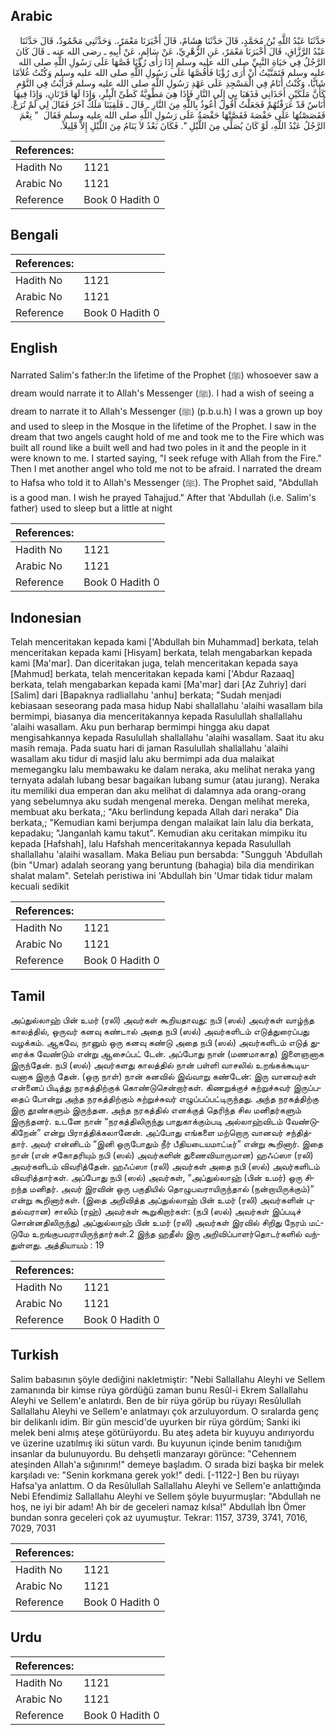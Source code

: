 ## Arabic


<div dir="rtl" lang="ar" style={{fontSize:'larger',backgroundColor:'#f8f9fa',padding:20}}>
حَدَّثَنَا عَبْدُ اللَّهِ بْنُ مُحَمَّدٍ، قَالَ حَدَّثَنَا هِشَامٌ، قَالَ أَخْبَرَنَا مَعْمَرٌ،‏.‏ وَحَدَّثَنِي مَحْمُودٌ، قَالَ حَدَّثَنَا عَبْدُ الرَّزَّاقِ، قَالَ أَخْبَرَنَا مَعْمَرٌ، عَنِ الزُّهْرِيِّ، عَنْ سَالِمٍ، عَنْ أَبِيهِ ـ رضى الله عنه ـ قَالَ كَانَ الرَّجُلُ فِي حَيَاةِ النَّبِيِّ صلى الله عليه وسلم إِذَا رَأَى رُؤْيَا قَصَّهَا عَلَى رَسُولِ اللَّهِ صلى الله عليه وسلم فَتَمَنَّيْتُ أَنْ أَرَى رُؤْيَا فَأَقُصَّهَا عَلَى رَسُولِ اللَّهِ صلى الله عليه وسلم وَكُنْتُ غُلاَمًا شَابًّا، وَكُنْتُ أَنَامُ فِي الْمَسْجِدِ عَلَى عَهْدِ رَسُولِ اللَّهِ صلى الله عليه وسلم فَرَأَيْتُ فِي النَّوْمِ كَأَنَّ مَلَكَيْنِ أَخَذَانِي فَذَهَبَا بِي إِلَى النَّارِ فَإِذَا هِيَ مَطْوِيَّةٌ كَطَىِّ الْبِئْرِ، وَإِذَا لَهَا قَرْنَانِ، وَإِذَا فِيهَا أُنَاسٌ قَدْ عَرَفْتُهُمْ فَجَعَلْتُ أَقُولُ أَعُوذُ بِاللَّهِ مِنَ النَّارِ ـ قَالَ ـ فَلَقِيَنَا مَلَكٌ آخَرُ فَقَالَ لِي لَمْ تُرَعْ‏.‏ فَقَصَصْتُهَا عَلَى حَفْصَةَ فَقَصَّتْهَا حَفْصَةُ عَلَى رَسُولِ اللَّهِ صلى الله عليه وسلم فَقَالَ ‏ "‏ نِعْمَ الرَّجُلُ عَبْدُ اللَّهِ، لَوْ كَانَ يُصَلِّي مِنَ اللَّيْلِ ‏"‏‏.‏ فَكَانَ بَعْدُ لاَ يَنَامُ مِنَ اللَّيْلِ إِلاَّ قَلِيلاً‏.‏
</div>
<div style={{backgroundColor:'#f8f9fa',padding:20, marginBottom: 10}}><table> <thead> <tr> <th>References:</th> <th></th> </tr> </thead> <tbody><tr><td>Hadith No</td><td>1121</td></tr><tr><td>Arabic No</td><td>1121</td></tr><tr><td>Reference</td><td>Book 0 Hadith 0</td></tr></tbody></table></div>

## Bengali


<div dir="ltr" lang="bn" style={{fontSize:'larger',backgroundColor:'#f8f9fa',padding:20}}>

</div>
<div style={{backgroundColor:'#f8f9fa',padding:20, marginBottom: 10}}><table> <thead> <tr> <th>References:</th> <th></th> </tr> </thead> <tbody><tr><td>Hadith No</td><td>1121</td></tr><tr><td>Arabic No</td><td>1121</td></tr><tr><td>Reference</td><td>Book 0 Hadith 0</td></tr></tbody></table></div>

## English


<div dir="ltr" lang="en" style={{fontSize:'larger',backgroundColor:'#f8f9fa',padding:20}}>
Narrated Salim's father:In the lifetime of the Prophet (ﷺ) whosoever saw a dream would narrate it to Allah's Messenger (ﷺ). I had a wish of seeing a dream to narrate it to Allah's Messenger (ﷺ) (p.b.u.h) I was a grown up boy and used to sleep in the Mosque in the lifetime of the Prophet. I saw in the dream that two angels caught hold of me and took me to the Fire which was built all round like a built well and had two poles in it and the people in it were known to me. I started saying, "I seek refuge with Allah from the Fire." Then I met another angel who told me not to be afraid. I narrated the dream to Hafsa who told it to Allah's Messenger (ﷺ). The Prophet said, "Abdullah is a good man. I wish he prayed Tahajjud." After that 'Abdullah (i.e. Salim's father) used to sleep but a little at night
</div>
<div style={{backgroundColor:'#f8f9fa',padding:20, marginBottom: 10}}><table> <thead> <tr> <th>References:</th> <th></th> </tr> </thead> <tbody><tr><td>Hadith No</td><td>1121</td></tr><tr><td>Arabic No</td><td>1121</td></tr><tr><td>Reference</td><td>Book 0 Hadith 0</td></tr></tbody></table></div>

## Indonesian


<div dir="ltr" lang="id" style={{fontSize:'larger',backgroundColor:'#f8f9fa',padding:20}}>
Telah menceritakan kepada kami ['Abdullah bin Muhammad] berkata, telah menceritakan kepada kami [Hisyam] berkata, telah mengabarkan kepada kami [Ma'mar]. Dan diceritakan juga, telah menceritakan kepada saya [Mahmud] berkata, telah menceritakan kepada kami ['Abdur Razaaq] berkata, telah mengabarkan kepada kami [Ma'mar] dari [Az Zuhriy] dari [Salim] dari [Bapaknya radliallahu 'anhu] berkata; "Sudah menjadi kebiasaan seseorang pada masa hidup Nabi shallallahu 'alaihi wasallam bila bermimpi, biasanya dia menceritakannya kepada Rasulullah shallallahu 'alaihi wasallam. Aku pun berharap bermimpi hingga aku dapat mengisahkannya kepada Rasulullah shallallahu 'alaihi wasallam. Saat itu aku masih remaja. Pada suatu hari di jaman Rasulullah shallallahu 'alaihi wasallam aku tidur di masjid lalu aku bermimpi ada dua malaikat memegangku lalu membawaku ke dalam neraka, aku melihat neraka yang ternyata adalah lubang besar bagaikan lubang sumur (atau jurang). Neraka itu memiliki dua emperan dan aku melihat di dalamnya ada orang-orang yang sebelumnya aku sudah mengenal mereka. Dengan melihat mereka, membuat aku berkata,; "Aku berlindung kepada Allah dari neraka" Dia berkata,; "Kemudian kami berjumpa dengan malaikat lain lalu dia berkata, kepadaku; "Janganlah kamu takut". Kemudian aku ceritakan mimpiku itu kepada [Hafshah], lalu Hafshah menceritakannya kepada Rasulullah shallallahu 'alaihi wasallam. Maka Beliau pun bersabda: "Sungguh 'Abdullah (bin "Umar) adalah seorang yang beruntung (bahagia) bila dia mendirikan shalat malam". Setelah peristiwa ini 'Abdullah bin 'Umar tidak tidur malam kecuali sedikit
</div>
<div style={{backgroundColor:'#f8f9fa',padding:20, marginBottom: 10}}><table> <thead> <tr> <th>References:</th> <th></th> </tr> </thead> <tbody><tr><td>Hadith No</td><td>1121</td></tr><tr><td>Arabic No</td><td>1121</td></tr><tr><td>Reference</td><td>Book 0 Hadith 0</td></tr></tbody></table></div>

## Tamil


<div dir="ltr" lang="ta" style={{fontSize:'larger',backgroundColor:'#f8f9fa',padding:20}}>
அப்துல்லாஹ் பின் உமர் (ரலி) அவர்கள் கூறியதாவது: நபி (ஸல்) அவர்கள் வாழ்ந்த காலத்தில், ஒருவர் கனவு கண்டால் அதை நபி (ஸல்) அவர்களிடம் எடுத்துரைப்பது வழக்கம். ஆகவே, நானும் ஒரு கனவு கண்டு அதை நபி (ஸல்) அவர்களிடம் எடுத் துரைக்க வேண்டும் என்று ஆசைப்பட் டேன். அப்போது நான் (மணமாகாத) இளைஞனாக இருந்தேன். நபி (ஸல்) அவர்களது காலத்தில் நான் பள்ளி வாசலில் உறங்கக்கூடியவனாக இருந் தேன். (ஒரு நாள்) நான் கனவில் இவ்வாறு கண்டேன்: இரு வானவர்கள் என்னைப் பிடித்து நரகத்திற்குக் கொண்டுசென்றார்கள். கிணறுக்குச் சுற்றுச்சுவர் இருப்பதைப் போன்று அந்த நரகத்திற்கும் சுற்றுச்சுவர் எழுப்பப்பட்டிருந்தது. அந்த நரகத்திற்கு இரு தூண்களும் இருந்தன. அந்த நரகத்தில் எனக்குத் தெரிந்த சில மனிதர்களும் இருந்தனர். உடனே நான் “நரகத்திலிருந்து பாதுகாக்கும்படி அல்லாஹ்விடம் வேண்டுகிறேன்” என்று பிராத்திக்கலானேன். அப்போது எங்களை மற்றொரு வானவர் சந்தித்தார். அவர் என்னிடம் “இனி ஒருபோதும் நீர் பீதியடையமாட்டீர்” என்று கூறினார். இதை நான் (என் சகோதரியும் நபி (ஸல்) அவர்களின் துணைவியாருமான) ஹஃப்ஸா (ரலி) அவர்களிடம் விவரித்தேன். ஹஃப்ஸா (ரலி) அவர்கள் அதை நபி (ஸல்) அவர்களிடம் விவரித்தார்கள். அப்போது நபி (ஸல்) அவர்கள், “அப்துல்லாஹ் (பின் உமர்) ஒரு சிறந்த மனிதர். அவர் இரவின் ஒரு பகுதியில் தொழுபவராயிருந்தால் (நன்றாயிருக்கும்)” என்று கூறினார்கள். (இதை அறிவித்த அப்துல்லாஹ் பின் உமர் (ரலி) அவர்களின் புதல்வரான) சாலிம் (ரஹ்) அவர்கள் கூறுகிறார்கள்: (நபி (ஸல்) அவர்கள் இப்படிச் சொன்னதிலிருந்து) அப்துல்லாஹ் பின் உமர் (ரலி) அவர்கள் இரவில் சிறிது நேரம் மட்டுமே உறங்குபவராயிருந்தார்கள்.2 இந்த ஹதீஸ் இரு அறிவிப்பாளர்தொடர்களில் வந்துள்ளது. அத்தியாயம் : 19
</div>
<div style={{backgroundColor:'#f8f9fa',padding:20, marginBottom: 10}}><table> <thead> <tr> <th>References:</th> <th></th> </tr> </thead> <tbody><tr><td>Hadith No</td><td>1121</td></tr><tr><td>Arabic No</td><td>1121</td></tr><tr><td>Reference</td><td>Book 0 Hadith 0</td></tr></tbody></table></div>

## Turkish


<div dir="ltr" lang="tr" style={{fontSize:'larger',backgroundColor:'#f8f9fa',padding:20}}>
Salim babasının şöyle dediğini nakletmiştir: "Nebi Sallallahu Aleyhi ve Sellem zamanında bir kimse rüya gördüğü zaman bunu Resûl-i Ekrem Sallallahu Aleyhi ve Sellem'e anlatırdı. Ben de bir rüya görüp bu rüyayı Resûlullah Sallallahu Aleyhi ve Sellem'e anlatmayı çok arzuluyordum. O sıralarda genç bir delikanlı idim. Bir gün mescid'de uyurken bir rüya gördüm; Sanki iki melek beni almış ateşe götürü­yordu. Bu ateş adeta bir kuyuyu andırıyordu ve üzerine uzatılmış iki sütun vardı. Bu kuyunun içinde benim tanıdığım insanlar da bulunuyordu. Bu dehşetli manzarayı görünce: "Cehennem ateşinden Allah'a sığınırım!" demeye başladım. O sırada bizi başka bir melek karşıladı ve: "Senin korkmana gerek yok!" dedi. [-1122-] Ben bu rüyayı Hafsa'ya anlattım. O da Resûlullah Sallallahu Aleyhi ve Sellem'e anlattığında Nebi Efendimiz Sallallahu Aleyhi ve Sellem şöyle buyurmuşlar: "Abdullah ne hoş, ne iyi bir adam! Ah bir de geceleri namaz kılsa!" Abdullah İbn Ömer bundan sonra geceleri çok az uyumuştur. Tekrar: 1157, 3739, 3741, 7016, 7029, 7031
</div>
<div style={{backgroundColor:'#f8f9fa',padding:20, marginBottom: 10}}><table> <thead> <tr> <th>References:</th> <th></th> </tr> </thead> <tbody><tr><td>Hadith No</td><td>1121</td></tr><tr><td>Arabic No</td><td>1121</td></tr><tr><td>Reference</td><td>Book 0 Hadith 0</td></tr></tbody></table></div>

## Urdu


<div dir="rtl" lang="ur" style={{fontSize:'larger',backgroundColor:'#f8f9fa',padding:20}}>

</div>
<div style={{backgroundColor:'#f8f9fa',padding:20, marginBottom: 10}}><table> <thead> <tr> <th>References:</th> <th></th> </tr> </thead> <tbody><tr><td>Hadith No</td><td>1121</td></tr><tr><td>Arabic No</td><td>1121</td></tr><tr><td>Reference</td><td>Book 0 Hadith 0</td></tr></tbody></table></div>